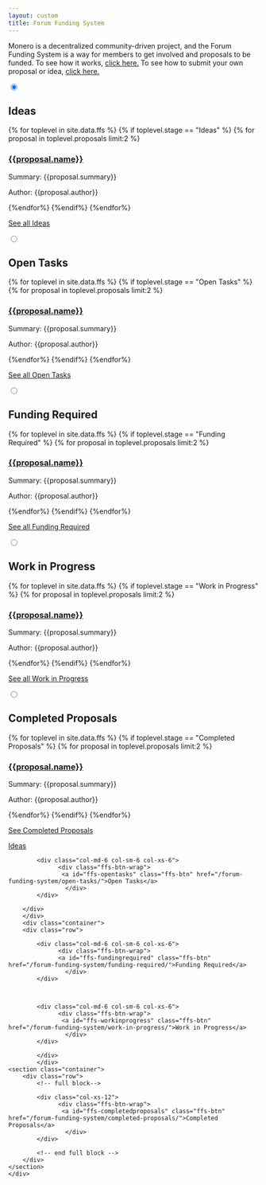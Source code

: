 ```yaml
---
layout: custom
title: Forum Funding System
---
```

<div class="ffs">
   <div class="desktop">
        <div class="container description" >
               <p>Monero is a decentralized community-driven project, and the Forum Funding System is a way for members to get involved and proposals to be funded. To see how it works, <a href="">click here.</a> To see how to submit your own proposal or idea, <a href="">click here.</a></p>
        </div>
        <section class="container">
            <div class="row">
                <div class="col-lg-12 col-md-12 col-sm-12 col-xs-12">
                    <div class="tabPanel-widget">
                        <label for="tab-1" tabindex="0"></label>
                            <input id="tab-1" type="radio" name="tabs" aria-hidden="true" checked>
                                <h2>Ideas</h2>
                                <div class="tabPanel-content">           
                                    {% for toplevel in site.data.ffs %}
                                          {% if toplevel.stage == "Ideas" %}
                                            {% for proposal in toplevel.proposals limit:2 %}
                                                <h3><a href="{{proposal.url}}">{{proposal.name}}</a></h3>
                                                <p>Summary: {{proposal.summary}}</p>
                                                <p>Author: {{proposal.author}}</p>
                                            {%endfor%}
                                          {%endif%}
                                        {%endfor%}
                                        <div class="row center-xs">
                                        <p><a href="/forum-funding-system/ideas/" class="btn-link btn-fixed">See all Ideas</a></p>
                                        </div>
                                </div>
                                <label for="tab-2" tabindex="0"></label>
                                <input id="tab-2" type="radio" name="tabs" aria-hidden="true">
                                    <h2>Open Tasks</h2>
                                    <div class="tabPanel-content">
                                       {% for toplevel in site.data.ffs %}
                                          {% if toplevel.stage == "Open Tasks" %}
                                            {% for proposal in toplevel.proposals limit:2 %}
                                                <h3><a href="{{proposal.url}}">{{proposal.name}}</a></h3>
                                                <p>Summary: {{proposal.summary}}</p>
                                                <p>Author: {{proposal.author}}</p>
                                            {%endfor%}
                                          {%endif%}
                                        {%endfor%}
                                        <div class="row center-xs"><p><a href="/forum-funding-system/open-tasks/" class="btn-link btn-fixed">See all Open Tasks</a></p>
                                        </div>
                                    </div>
                                    <label for="tab-3" tabindex="0"></label>
                                    <input id="tab-3" type="radio" name="tabs" aria-hidden="true">
                                    <h2>Funding Required</h2>
                                    <div class="tabPanel-content">
                                       {% for toplevel in site.data.ffs %}
                                          {% if toplevel.stage == "Funding Required" %}
                                            {% for proposal in toplevel.proposals limit:2 %}
                                                <h3><a href="{{proposal.url}}">{{proposal.name}}</a></h3>
                                                <p>Summary: {{proposal.summary}}</p>
                                                <p>Author: {{proposal.author}}</p>
                                            {%endfor%}
                                          {%endif%}
                                        {%endfor%}
                                        <div class="row center-xs">
                                        <p><a href="/forum-funding-system/funding-required/" class="btn-link btn-fixed">See all Funding Required</a></p>
                                        </div>
                                    </div>
                                    <label for="tab-4" tabindex="0"></label>
                                    <input id="tab-4" type="radio" name="tabs" aria-hidden="true">
                                    <h2>Work in Progress</h2>
                                    <div class="tabPanel-content">
                                       {% for toplevel in site.data.ffs %}
                                          {% if toplevel.stage == "Work in Progress" %}
                                            {% for proposal in toplevel.proposals limit:2 %}
                                                <h3><a href="{{proposal.url}}">{{proposal.name}}</a></h3>
                                                <p>Summary: {{proposal.summary}}</p>
                                                <p>Author: {{proposal.author}}</p>
                                            {%endfor%}
                                          {%endif%}
                                        {%endfor%}
                                        <div class="row center-xs">
                                        <p><a href="/forum-funding-system/work-in-progress/" class="btn-link btn-fixed">See all Work in Progress</a></p>
                                        </div>
                                    </div>
                                    <label for="tab-5" tabindex="0"></label>
                                    <input id="tab-5" type="radio" name="tabs" aria-hidden="true">
                                    <h2>Completed Proposals</h2>
                                    <div class="tabPanel-content">
                                       {% for toplevel in site.data.ffs %}
                                          {% if toplevel.stage == "Completed Proposals" %}
                                            {% for proposal in toplevel.proposals limit:2 %}
                                                <h3><a href="{{proposal.url}}">{{proposal.name}}</a></h3>
                                                <p>Summary: {{proposal.summary}}</p>
                                                <p>Author: {{proposal.author}}</p>
                                            {%endfor%}
                                          {%endif%}
                                        {%endfor%}
                                        <div class="row center-xs">
                                        <p><a href="/forum-funding-system/completed-proposals/" class="btn-link btn-fixed">See Completed Proposals</a></p>
                                        </div>
                                    </div>
                                  </div>
                </div>
            </div>
        </section>
    </div>
    <div class="mobile">
       <div class="container">
        <div class="row"> 
               <div class="col-md-6 col-sm-6 col-xs-6">
                  <div class="ffs-btn-wrap">
                   <a id="ffs-ideas" class="ffs-btn" href="/forum-funding-system/ideas/">Ideas
                    </a>
                  </div>
                </div>
            

            <div class="col-md-6 col-sm-6 col-xs-6">
                  <div class="ffs-btn-wrap">
                   <a id="ffs-opentasks" class="ffs-btn" href="/forum-funding-system/open-tasks/">Open Tasks</a>
                    </div>
            </div>
            
        </div>
        </div>
        <div class="container">
        <div class="row"> 
           
            <div class="col-md-6 col-sm-6 col-xs-6">
                  <div class="ffs-btn-wrap">
                  <a id="ffs-fundingrequired" class="ffs-btn" href="/forum-funding-system/funding-required/">Funding Required</a>
                    </div>
            </div>
            

            
            <div class="col-md-6 col-sm-6 col-xs-6">
                  <div class="ffs-btn-wrap">
                   <a id="ffs-workinprogress" class="ffs-btn" href="/forum-funding-system/work-in-progress/">Work in Progress</a>
                    </div>
            </div>
            
            </div>
            </div>
    <section class="container">
        <div class="row">      
            <!-- full block-->
            
            <div class="col-xs-12">
                  <div class="ffs-btn-wrap">
                   <a id="ffs-completedproposals" class="ffs-btn" href="/forum-funding-system/completed-proposals/">Completed Proposals</a>
                    </div>
            </div>
            
            <!-- end full block -->
        </div>
    </section>
    </div>
</div>